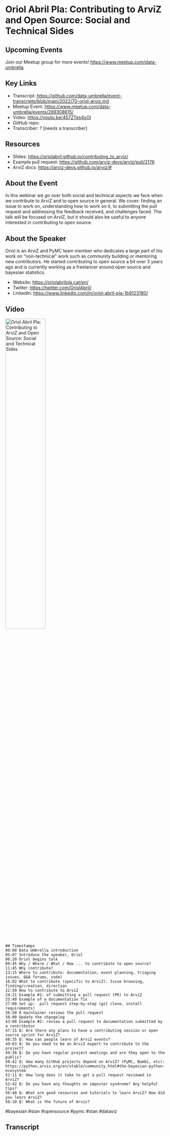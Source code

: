 # Oriol Abril Pla: Contributing to ArviZ and Open Source: Social and Technical Sides

## Upcoming Events
Join our Meetup group for more events!
https://www.meetup.com/data-umbrella

## Key Links
- Transcript: https://github.com/data-umbrella/event-transcripts/blob/main/2022/70-oriol-arviz.md
- Meetup Event: https://www.meetup.com/data-umbrella/events/289308615/
- Video: https://youtu.be/457ZTes4xOI
- GitHub repo:  
- Transcriber:  ? [needs a transcriber]

## Resources
- Slides: https://oriolabril.github.io/contributing_to_arviz/
- Example pull request:  https://github.com/arviz-devs/arviz/pull/2176
- ArviZ docs:  https://arviz-devs.github.io/arviz/#

## About the Event
In this webinar we go over both social and technical aspects we face when we contribute to ArviZ and to open source in general. We cover: finding an issue to work on, understanding how to work on it, to submitting the pull request and addressing the feedback received, and challenges faced. The talk will be focused on ArviZ, but it should also be useful to anyone interested in contributing to open source.

## About the Speaker
Oriol is an ArviZ and PyMC team member who dedicates a large part of his work on "non-technical" work such as community building or mentoring new contributors. He started contributing to open source a bit over 3 years ago and is currently working as a freelancer around open source and bayesian statistics.

- Website: https://oriolabrilpla.cat/en/
- Twitter: https://twitter.com/OriolAbril/
- LinkedIn: https://www.linkedin.com/in/oriol-abril-pla-1b9123180/  

## Video
<a href="http://www.youtube.com/watch?feature=player_embedded&v=457ZTes4xOI" target="_blank"><img src="http://img.youtube.com/vi/457ZTes4xOI/0.jpg"
alt="Oriol Abril Pla: Contributing to ArviZ and Open Source: Social and Technical Sides" width="50%" /></a>

```
## Timestamps
00:00 Data Umbrella introduction
05:07 Introduce the speaker, Oriol
06:20 Oriol begins talk
09:45 Why / Where / What / How ... to contribute to open source?
11:45 Why contribute?
13:15 Where to contribute: documentation, event planning, triaging issues, Q&A forums, code)
16:02 What to contribute (specific to ArviZ): Issue browsing, finding/creation, direction
22:50 How to contribute to ArviZ
24:21 Example #1: of submitting a pull request (PR) to ArviZ
25:40 Example of a documentation fix
27:00 Set up:  pull request step-by-step (git clone, install requirements)
36:50 A maintainer reviews the pull request
38:00 Update the changelog
43:00 Example #2: review a pull request to documentation submitted by a contributor
47:15 Q: Are there any plans to have a contributing session or open source sprint for ArviZ?
48:35 Q: How can people learn of ArviZ events?
49:03 Q: Do you need to be an ArviZ expert to contribute to the project?
49:38 Q: Do you have regular project meetings and are they open to the public?
50:42 Q: How many GitHub projects depend on ArviZ? (PyMC, Bambi, etc): https://python.arviz.org/en/stable/community.html#the-bayesian-python-ecosystem
52:11 Q: How long does it take to get a pull request reviewed in ArviZ?
53:42 Q: Do you have any thoughts on imposter syndrome? Any helpful tips?
56:40 Q: What are good resources and tutorials to learn ArviZ? How did you learn ArviZ?
58:10 Q: What is the future of Arviz?
```

#bayesian #stan #opensource #pymc #stan #dataviz

## Transcript
